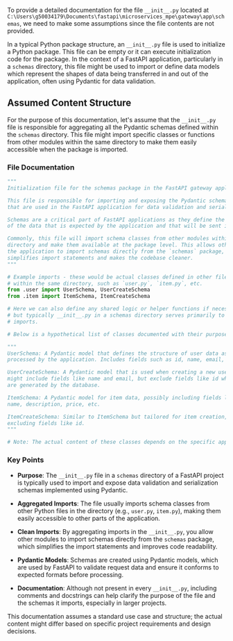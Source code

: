 To provide a detailed documentation for the file `__init__.py` located at `C:\Users\g50034179\Documents\fastapi\microservices_mpe\gateway\app\schemas`, we need to make some assumptions since the file contents are not provided. 

In a typical Python package structure, an `__init__.py` file is used to initialize a Python package. This file can be empty or it can execute initialization code for the package. In the context of a FastAPI application, particularly in a `schemas` directory, this file might be used to import or define data models which represent the shapes of data being transferred in and out of the application, often using Pydantic for data validation.

## Assumed Content Structure

For the purpose of this documentation, let's assume that the `__init__.py` file is responsible for aggregating all the Pydantic schemas defined within the `schemas` directory. This file might import specific classes or functions from other modules within the same directory to make them easily accessible when the package is imported.

### File Documentation

```python
"""
Initialization file for the schemas package in the FastAPI gateway application.

This file is responsible for importing and exposing the Pydantic schema classes
that are used in the FastAPI application for data validation and serialization. 

Schemas are a critical part of FastAPI applications as they define the structure
of the data that is expected by the application and that will be sent in responses.

Commonly, this file will import schema classes from other modules within the same
directory and make them available at the package level. This allows other parts of
the application to import schemas directly from the `schemas` package, which
simplifies import statements and makes the codebase cleaner.
"""

# Example imports - these would be actual classes defined in other files
# within the same directory, such as `user.py`, `item.py`, etc.
from .user import UserSchema, UserCreateSchema
from .item import ItemSchema, ItemCreateSchema

# Here we can also define any shared logic or helper functions if necessary,
# but typically __init__.py in a schemas directory serves primarily to aggregate
# imports.

# Below is a hypothetical list of classes documented with their purpose.

"""
UserSchema: A Pydantic model that defines the structure of user data as it is
processed by the application. Includes fields such as id, name, email, etc.

UserCreateSchema: A Pydantic model that is used when creating a new user. This
might include fields like name and email, but exclude fields like id which
are generated by the database.

ItemSchema: A Pydantic model for item data, possibly including fields like id,
name, description, price, etc.

ItemCreateSchema: Similar to ItemSchema but tailored for item creation, potentially
excluding fields like id.
"""

# Note: The actual content of these classes depends on the specific application logic.
```

### Key Points

- **Purpose**: The `__init__.py` file in a `schemas` directory of a FastAPI project is typically used to import and expose data validation and serialization schemas implemented using Pydantic.

- **Aggregated Imports**: The file usually imports schema classes from other Python files in the directory (e.g., `user.py`, `item.py`), making them easily accessible to other parts of the application.

- **Clean Imports**: By aggregating imports in the `__init__.py`, you allow other modules to import schemas directly from the `schemas` package, which simplifies the import statements and improves code readability.

- **Pydantic Models**: Schemas are created using Pydantic models, which are used by FastAPI to validate request data and ensure it conforms to expected formats before processing.

- **Documentation**: Although not present in every `__init__.py`, including comments and docstrings can help clarify the purpose of the file and the schemas it imports, especially in larger projects.

This documentation assumes a standard use case and structure; the actual content might differ based on specific project requirements and design decisions.